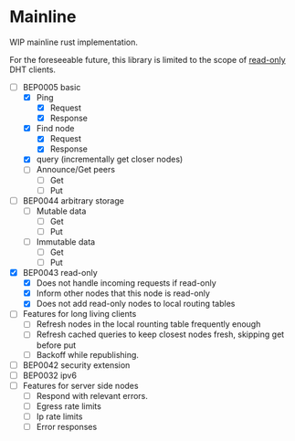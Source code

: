 # Mainline

WIP mainline rust implementation.

For the foreseeable future, this library is limited to the scope of [read-only](https://www.bittorrent.org/beps/bep_0043.html) DHT clients.

- [ ] BEP0005 basic
  - [x] Ping
    - [x] Request
    - [x] Response
  - [x] Find node
    - [x] Request
    - [x] Response
  - [x] query (incrementally get closer nodes)
  - [ ] Announce/Get peers
    - [ ] Get
    - [ ] Put
- [ ] BEP0044 arbitrary storage
  - [ ] Mutable data
    - [ ] Get
    - [ ] Put
  - [ ] Immutable data
    - [ ] Get
    - [ ] Put
- [x] BEP0043 read-only
  - [x] Does not handle incoming requests if read-only
  - [x] Inform other nodes that this node is read-only
  - [x] Does not add read-only nodes to local routing tables
- [ ] Features for long living clients
  - [ ] Refresh nodes in the local rounting table frequently enough
  - [ ] Refresh cached queries to keep closest nodes fresh, skipping get before put
  - [ ] Backoff while republishing.
- [ ] BEP0042 security extension
- [ ] BEP0032 ipv6
- [ ] Features for server side nodes
  - [ ] Respond with relevant errors.
  - [ ] Egress rate limits
  - [ ] Ip rate limits
  - [ ] Error responses
